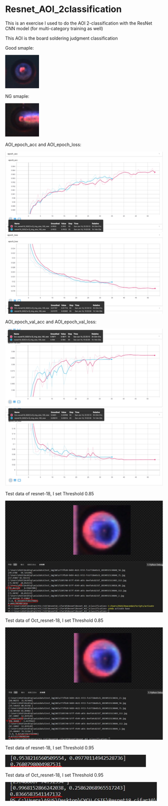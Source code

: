 # Resnet_AOI_2classification
This is an exercise I used to do the AOI 2-classification with the ResNet CNN model (for multi-category training as well)

This AOI is the board soldering judgment classification

Good smaple:

![image](https://github.com/a5372935/Resnet_AOI_2classification/blob/master/Good_sample.jpg)

NG smaple:

![image](https://github.com/a5372935/Resnet_AOI_2classification/blob/master/NG_sameple.jpg)

AOI_epoch_acc and AOI_epoch_loss:

![image](https://github.com/a5372935/Resnet_AOI_2classification/blob/master/Oct_resnet18_SGD(1e-3)_img_size_100_new/Oct_resnet18%26resnet18_train_acc.JPG)
![image](https://github.com/a5372935/Resnet_AOI_2classification/blob/master/Oct_resnet18_SGD(1e-3)_img_size_100_new/Oct_resnet18%26resnet18_train_Loss.JPG)

AOI_epoch_val_acc and AOI_epoch_val_loss:

![image](https://github.com/a5372935/Resnet_AOI_2classification/blob/master/Oct_resnet18_SGD(1e-3)_img_size_100_new/Oct_resnet18%26resnet18_test_acc.JPG)
![image](https://github.com/a5372935/Resnet_AOI_2classification/blob/master/Oct_resnet18_SGD(1e-3)_img_size_100_new/Oct_resnet18%26resnet18_test_loss.JPG)

Test data of resnet-18, I set Threshold 0.85

![image](https://github.com/a5372935/Resnet_AOI_2classification/blob/master/Oct_resnet18_SGD(1e-3)_img_size_100_new/resnet18_test_acc_85.JPG)

Test data of Oct_resnet-18, I set Threshold 0.85

![image](https://github.com/a5372935/Resnet_AOI_2classification/blob/master/Oct_resnet18_SGD(1e-3)_img_size_100_new/Oct_resnet18_test_acc_85.JPG)

Test data of resnet-18, I set Threshold 0.95

![image](https://github.com/a5372935/Resnet_AOI_2classification/blob/master/Oct_resnet18_SGD(1e-3)_img_size_100_new/resnet18_test_acc_95.JPG)

Test data of Oct_resnet-18, I set Threshold 0.95

![image](https://github.com/a5372935/Resnet_AOI_2classification/blob/master/Oct_resnet18_SGD(1e-3)_img_size_100_new/Oct_resnet18_test_acc_95.JPG)
